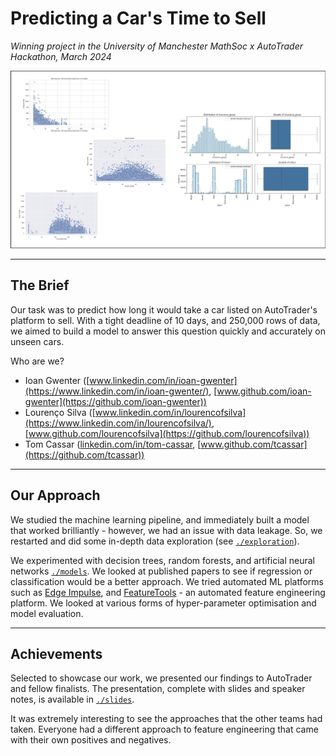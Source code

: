 # Predicting a Car's Time to Sell

_Winning project in the University of Manchester MathSoc x AutoTrader Hackathon, March 2024_

![A collection of feature plots](https://github.com/tcassar/autotrader-predictions/blob/main/img/feature-plots.png)

---
## The Brief

Our task was to predict how long it would take a car listed on AutoTrader's platform to sell. With a tight deadline of 10 days, and 250,000 rows of data, we aimed to build a model to answer this question quickly and accurately on unseen cars. 

Who are we?
* Ioan Gwenter ([www.linkedin.com/in/ioan-gwenter](https://www.linkedin.com/in/ioan-gwenter/), [www.github.com/ioan-gwenter](https://github.com/ioan-gwenter))
* Lourenço Silva ([www.linkedin.com/in/lourencofsilva](https://www.linkedin.com/in/lourencofsilva/), [www.github.com/lourencofsilva](https://github.com/lourencofsilva))
* Tom Cassar ([linkedin.com/in/tom-cassar](https://linkedin.com/in/tom-cassar), [www.github.com/tcassar](https://github.com/tcassar))

---
## Our Approach

We studied the machine learning pipeline, and immediately built a model that worked brilliantly - however, we had an issue with data leakage. So, we restarted and did some in-depth data exploration (see [`./exploration`](https://github.com/tcassar/autotrader-predictions/tree/main/exploration)). 

We experimented with decision trees, random forests, and artificial neural networks [`./models`](https://github.com/tcassar/autotrader-predictions/tree/main/models). We looked at published papers to see if regression or classification would be a better approach. We tried automated ML platforms such as [Edge Impulse](https://edgeimpulse.com/), and [FeatureTools](https://www.featuretools.com/) - an automated feature engineering platform. We looked at various forms of hyper-parameter optimisation and model evaluation. 

---
## Achievements

Selected to showcase our work, we presented our findings to AutoTrader and fellow finalists. The presentation, complete with slides and speaker notes, is available in [`./slides`](https://github.com/tcassar/autotrader-predictions/tree/main/slides).

It was extremely interesting to see the approaches that the other teams had taken. Everyone had a different approach to feature engineering that came with their own positives and negatives.
